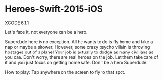# Heroes-Swift-2015-iOS
XCODE 6.1.1

Let's face it, not everyone can be a hero.

Superdude here is no exception. All he wants to do is fly home and take a nap or maybe a shower. However, some crazy psycho villain is throwing hostages out of a plane! Your job is actually to dodge as many civilians as you can. Don't worry, there are real heroes on the job. Let them take care of it and you just focus on getting home safe. Don't be a hero Superdude.

How to play:
Tap anywhere on the screen to fly to that spot.
